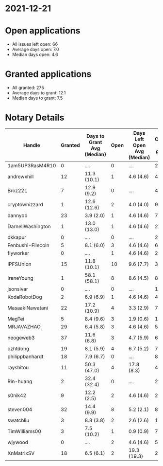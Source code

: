 2021-12-21
==========

# Open applications

- All issues left open: 66
- Average days open: 7.0
- Median days open: 4.6

# Granted applications

- All granted: 275
- Average days to grant: 12.1
- Median days to grant: 7.5

# Notary Details

| Handle            |   Granted | Days to Grant Avg (Median)   |   Open | Days Left Open Avg (Median)   |   Closed (no grant) |
|-------------------|-----------|------------------------------|--------|-------------------------------|---------------------|
| 1am5UP3RasM4R10   |         0 | ....                         |      0 | ....                          |                   2 |
| andrewxhill       |        12 | 11.3  (10.1)                 |      1 | 4.6  (4.6)                    |                  45 |
| Broz221           |         7 | 12.9  (9.2)                  |      0 | ....                          |                  48 |
| cryptowhizzard    |         1 | 12.6  (12.6)                 |      2 | 4.0  (4.0)                    |                   9 |
| dannyob           |        23 | 3.9  (2.0)                   |      1 | 4.6  (4.6)                    |                  76 |
| DarnellWashington |         1 | 13.0  (13.0)                 |      1 | 4.6  (4.6)                    |                   2 |
| dkkapur           |         0 | ....                         |      0 | ....                          |                   2 |
| Fenbushi-Filecoin |         5 | 8.1  (6.0)                   |      3 | 4.6  (4.6)                    |                  69 |
| flyworker         |         0 | ....                         |      1 | 4.6  (4.6)                    |                   2 |
| IPFSUnion         |        15 | 11.8  (10.1)                 |     10 | 9.6  (7.7)                    |                  34 |
| IreneYoung        |         1 | 58.1  (58.1)                 |      8 | 8.6  (4.5)                    |                   8 |
| jsonsivar         |         0 | ....                         |      0 | ....                          |                  13 |
| KodaRobotDog      |         2 | 6.9  (6.9)                   |      1 | 4.6  (4.6)                    |                   4 |
| MasaakiNawatani   |        22 | 17.2  (10.9)                 |      4 | 3.3  (2.9)                    |                  70 |
| MegTei            |         5 | 8.4  (9.6)                   |      3 | 1.9  (0.6)                    |                  12 |
| MRJAVAZHAO        |        29 | 6.4  (5.8)                   |      3 | 4.6  (4.6)                    |                  58 |
| neogeweb3         |        37 | 11.6  (6.8)                  |      3 | 4.7  (5.9)                    |                  69 |
| ozhtdong          |        19 | 8.1  (5.9)                   |      4 | 6.7  (5.2)                    |                  79 |
| philippbanhardt   |        18 | 7.9  (6.7)                   |      0 | ....                          |                  81 |
| rayshitou         |        11 | 50.3  (47.0)                 |      4 | 17.8  (8.3)                   |                  40 |
| Rin-huang         |         2 | 32.4  (32.4)                 |      0 | ....                          |                   2 |
| s0nik42           |         9 | 12.2  (2.5)                  |      2 | 4.6  (4.6)                    |                  27 |
| steven004         |        32 | 14.4  (9.9)                  |      8 | 5.2  (2.1)                    |                  88 |
| swatchliu         |         3 | 8.8  (3.8)                   |      2 | 2.6  (2.6)                    |                  16 |
| TimWilliams00     |         3 | 7.5  (10.2)                  |      1 | 0.9  (0.9)                    |                   7 |
| wjywood           |         0 | ....                         |      2 | 4.6  (4.6)                    |                   5 |
| XnMatrixSV        |        18 | 6.5  (6.1)                   |      2 | 19.3  (19.3)                  |                  29 |